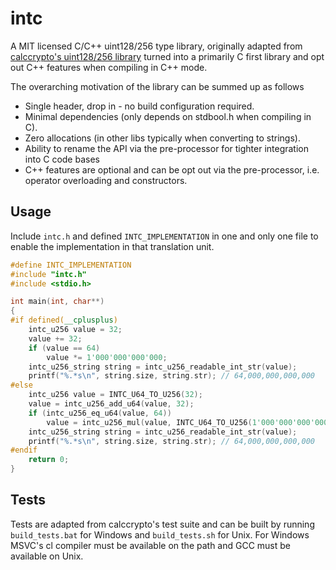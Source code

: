 # intc
A MIT licensed C/C++ uint128/256 type library, originally adapted from [calccrypto's uint128/256 library](https://github.com/calccrypto/uint256_t) turned into a primarily C first library and opt out C++ features when compiling in C++ mode.

The overarching motivation of the library can be summed up as follows

- Single header, drop in - no build configuration required.
- Minimal dependencies (only depends on stdbool.h when compiling in C).
- Zero allocations (in other libs typically when converting to strings).
- Ability to rename the API via the pre-processor for tighter integration into C code bases
- C++ features are optional and can be opt out via the pre-processor, i.e. operator overloading and constructors.

## Usage
Include `intc.h` and defined `INTC_IMPLEMENTATION` in one and only one file to enable the implementation in that translation unit.

```cpp
#define INTC_IMPLEMENTATION
#include "intc.h"
#include <stdio.h>

int main(int, char**)
{
#if defined(__cplusplus)
    intc_u256 value = 32;
    value += 32;
    if (value == 64)
        value *= 1'000'000'000'000;
    intc_u256_string string = intc_u256_readable_int_str(value);
    printf("%.*s\n", string.size, string.str); // 64,000,000,000,000
#else
    intc_u256 value = INTC_U64_TO_U256(32);
    value = intc_u256_add_u64(value, 32);
    if (intc_u256_eq_u64(value, 64))
        value = intc_u256_mul(value, INTC_U64_TO_U256(1'000'000'000'000));
    intc_u256_string string = intc_u256_readable_int_str(value);
    printf("%.*s\n", string.size, string.str); // 64,000,000,000,000
#endif
    return 0;
}
```

## Tests
Tests are adapted from calccrypto's test suite and can be built by running `build_tests.bat` for Windows and `build_tests.sh` for Unix. For Windows MSVC's cl compiler must be available on the path and GCC must be available on Unix.
